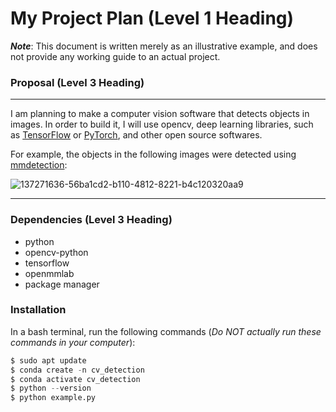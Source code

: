 # My Project Plan (Level 1 Heading)
***Note***: This document is written merely as an illustrative example, and does not provide
any working guide to an actual project.
### Proposal (Level 3 Heading)
---

I am planning to make a computer vision software that detects objects in images.
In order to build it, I will use opencv, deep learning libraries, such as [TensorFlow](https://www.tensorflow.org/?hl=ko)
or [PyTorch](https://pytorch.org/), and other open source softwares.

For example, the objects in the following images were detected using [mmdetection](https://github.com/open-mmlab/mmdetection):

![137271636-56ba1cd2-b110-4812-8221-b4c120320aa9](https://github.com/user-attachments/assets/af77fd33-718b-42ea-9122-e219c4df9b51)


---

### Dependencies (Level 3 Heading)
- python
- opencv-python
- tensorflow
- openmmlab
- package manager

### Installation
In a bash terminal, run the following commands (*Do NOT actually run these commands in
your computer*):

```py
$ sudo apt update
$ conda create -n cv_detection
$ conda activate cv_detection
$ python --version
$ python example.py
```

